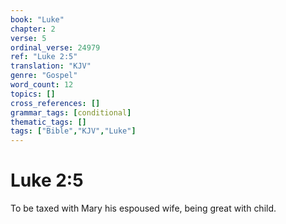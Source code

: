 ```yaml
---
book: "Luke"
chapter: 2
verse: 5
ordinal_verse: 24979
ref: "Luke 2:5"
translation: "KJV"
genre: "Gospel"
word_count: 12
topics: []
cross_references: []
grammar_tags: [conditional]
thematic_tags: []
tags: ["Bible","KJV","Luke"]
---
```


# Luke 2:5

To be taxed with Mary his espoused wife, being great with child.
